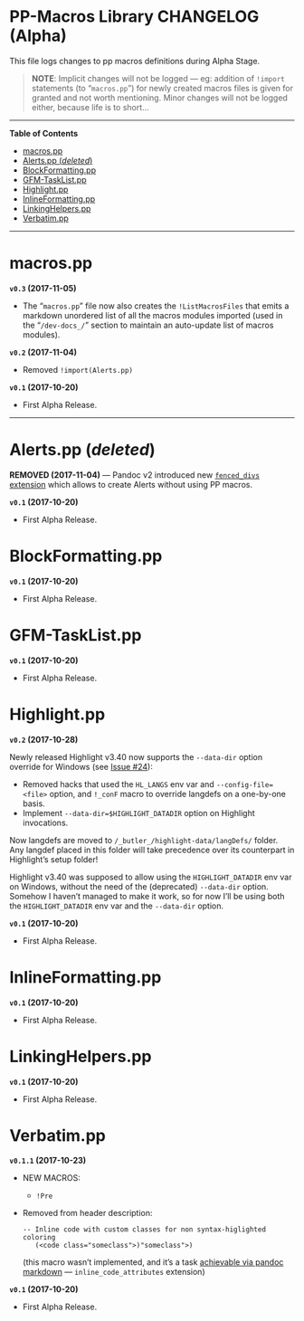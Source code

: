 # PP-Macros Library CHANGELOG (Alpha)

This file logs changes to pp macros definitions during Alpha Stage.

> **NOTE**: Implicit changes will not be logged — eg: addition of `!import` statements (to “`macros.pp`”) for newly created macros files is given for granted and not worth mentioning. Minor changes will not be logged either, because life is to short…

-----

**Table of Contents**

<!-- #toc -->

  - [macros.pp](#macrospp)
  - [Alerts.pp (*deleted*)](#alertspp-deleted)
  - [BlockFormatting.pp](#blockformattingpp)
  - [GFM-TaskList.pp](#gfm-tasklistpp)
  - [Highlight.pp](#highlightpp)
  - [InlineFormatting.pp](#inlineformattingpp)
  - [LinkingHelpers.pp](#linkinghelperspp)
  - [Verbatim.pp](#verbatimpp)

<!-- /toc -->

-----

# macros.pp

**`v0.3` (2017-11-05)**

  - The “`macros.pp`” file now also creates the `!ListMacrosFiles` that emits a markdown unordered list of all the macros modules imported (used in the “`/dev-docs_/`” section to maintain an auto-update list of macros modules).

**`v0.2` (2017-11-04)**

  - Removed `!import(Alerts.pp)`

**`v0.1` (2017-10-20)**

  - First Alpha Release.

-----

# Alerts.pp (*deleted*)

**REMOVED (2017-11-04)** — Pandoc v2 introduced new [`fenced_divs` extension](http://pandoc.org/MANUAL.html#extension-fenced_divs "Read pandoc documentation on \`fenced_divs\` extension") which allows to create Alerts without using PP macros.

**`v0.1` (2017-10-20)**

  - First Alpha Release.

# BlockFormatting.pp

**`v0.1` (2017-10-20)**

  - First Alpha Release.

# GFM-TaskList.pp

**`v0.1` (2017-10-20)**

  - First Alpha Release.

# Highlight.pp

**`v0.2` (2017-10-28)**

Newly released Highlight v3.40 now supports the `--data-dir` option override for Windows (see [Issue \#24](https://github.com/andre-simon/highlight/issues/24)):

  - Removed hacks that used the `HL_LANGS` env var and `--config-file=<file>` option, and `!_conF` macro to override langdefs on a one-by-one basis.
  - Implement `--data-dir=$HIGHLIGHT_DATADIR` option on Highlight invocations.

Now langdefs are moved to `/_butler_/highlight-data/langDefs/` folder. Any langdef placed in this folder will take precedence over its counterpart in Highlight’s setup folder\!

Highlight v3.40 was supposed to allow using the `HIGHLIGHT_DATADIR` env var on Windows, without the need of the (deprecated) `--data-dir` option. Somehow I haven’t managed to make it work, so for now I’ll be using both the `HIGHLIGHT_DATADIR` env var and the `--data-dir` option.

**`v0.1` (2017-10-20)**

  - First Alpha Release.

# InlineFormatting.pp

**`v0.1` (2017-10-20)**

  - First Alpha Release.

# LinkingHelpers.pp

**`v0.1` (2017-10-20)**

  - First Alpha Release.

# Verbatim.pp

**`v0.1.1` (2017-10-23)**

  - NEW MACROS:
    
      - `!Pre`

  - Removed from header description:
    
        -- Inline code with custom classes for non syntax-higlighted coloring
           (<code class="someclass">)"someclass">)

    (this macro wasn’t implemented, and it’s a task [achievable via pandoc markdown](http://pandoc.org/MANUAL.html#extension-inline_code_attributes) — `inline_code_attributes` extension)

**`v0.1` (2017-10-20)**

  - First Alpha Release.
